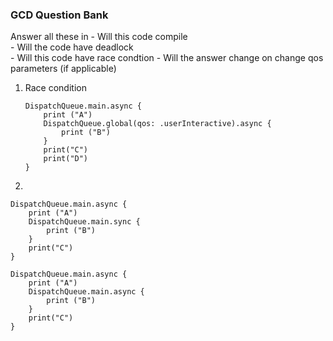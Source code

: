 ### GCD Question Bank

Answer all these in 
	- Will this code compile  
	- Will the code have deadlock  
	- Will this code have race condtion
	- Will the answer change on change qos parameters  (if applicable)

1. Race condition  

	```
	DispatchQueue.main.async {
		print ("A")
		DispatchQueue.global(qos: .userInteractive).async {
		    print ("B")
		}
		print("C")
		print("D")
	}
	```

2.

```
DispatchQueue.main.async {
	print ("A")
	DispatchQueue.main.sync {
		print ("B")
	}
	print("C")
}
```
		
```
DispatchQueue.main.async {
	print ("A")
	DispatchQueue.main.async {
		print ("B")
	}
	print("C")
}
```
